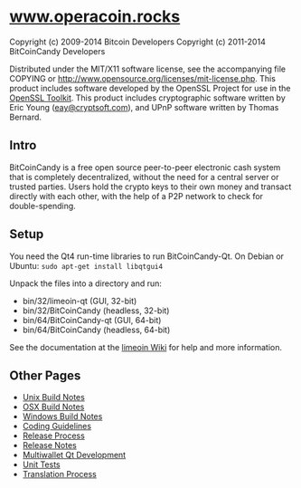 www.operacoin.rocks
====================

Copyright (c) 2009-2014 Bitcoin Developers
Copyright (c) 2011-2014 BitCoinCandy Developers

Distributed under the MIT/X11 software license, see the accompanying
file COPYING or http://www.opensource.org/licenses/mit-license.php.
This product includes software developed by the OpenSSL Project for use in the [OpenSSL Toolkit](http://www.openssl.org/). This product includes
cryptographic software written by Eric Young ([eay@cryptsoft.com](mailto:eay@cryptsoft.com)), and UPnP software written by Thomas Bernard.


Intro
---------------------
BitCoinCandy is a free open source peer-to-peer electronic cash system that is
completely decentralized, without the need for a central server or trusted
parties.  Users hold the crypto keys to their own money and transact directly
with each other, with the help of a P2P network to check for double-spending.


Setup
---------------------
You need the Qt4 run-time libraries to run BitCoinCandy-Qt. On Debian or Ubuntu:
	`sudo apt-get install libqtgui4`

Unpack the files into a directory and run:

- bin/32/limeoin-qt (GUI, 32-bit)
- bin/32/BitCoinCandy (headless, 32-bit)
- bin/64/BitCoinCandy-qt (GUI, 64-bit)
- bin/64/BitCoinCandy (headless, 64-bit)

See the documentation at the [limeoin Wiki](http://operacoin.rocks)
for help and more information.


Other Pages
---------------------
- [Unix Build Notes](build-unix.md)
- [OSX Build Notes](build-osx.md)
- [Windows Build Notes](build-msw.md)
- [Coding Guidelines](coding.md)
- [Release Process](release-process.md)
- [Release Notes](release-notes.md)
- [Multiwallet Qt Development](multiwallet-qt.md)
- [Unit Tests](unit-tests.md)
- [Translation Process](translation_process.md)
